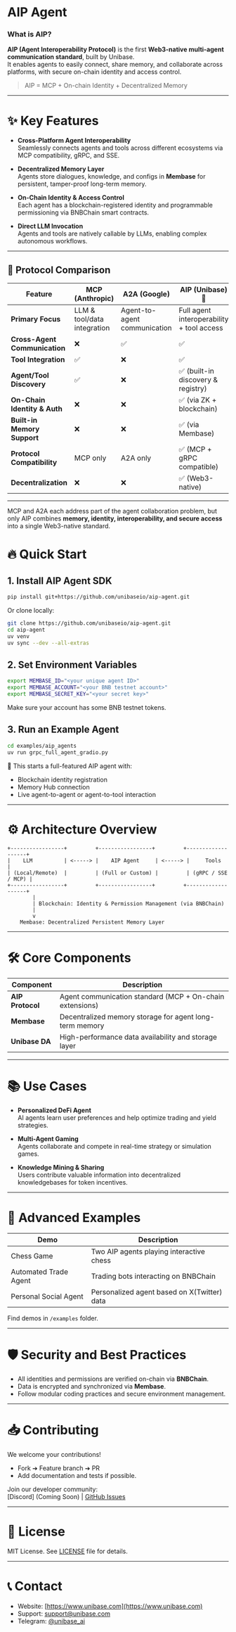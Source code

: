 # AIP Agent

### What is AIP?

**AIP (Agent Interoperability Protocol)** is the first **Web3-native multi-agent communication standard**, built by Unibase.  
It enables agents to easily connect, share memory, and collaborate across platforms, with secure on-chain identity and access control.

> AIP = MCP + On-chain Identity + Decentralized Memory

---

# ✨ Key Features

- **Cross-Platform Agent Interoperability**  
Seamlessly connects agents and tools across different ecosystems via MCP compatibility, gRPC, and SSE.

- **Decentralized Memory Layer**  
Agents store dialogues, knowledge, and configs in **Membase** for persistent, tamper-proof long-term memory.

- **On-Chain Identity & Access Control**  
Each agent has a blockchain-registered identity and programmable permissioning via BNBChain smart contracts.

- **Direct LLM Invocation**  
Agents and tools are natively callable by LLMs, enabling complex autonomous workflows.

---

## 🧩 Protocol Comparison

| Feature                            | **MCP** (Anthropic)                     | **A2A** (Google)                      | **AIP** (Unibase) 🚀 |
|------------------------------------|----------------------------------------|--------------------------------------|----------------------|
| **Primary Focus**                  | LLM & tool/data integration            | Agent-to-agent communication         | Full agent interoperability + tool access |
| **Cross-Agent Communication**      | ❌                                     | ✅                                   | ✅                               |
| **Tool Integration**               | ✅                                     | ❌                                   | ✅                               |
| **Agent/Tool Discovery**           | ✅                                     | ❌                                   | ✅ (built-in discovery & registry) |
| **On-Chain Identity & Auth**       | ❌                                     | ❌                                   | ✅ (via ZK + blockchain)         |
| **Built-in Memory Support**        | ❌                                     | ❌                                   | ✅ (via Membase)                 |
| **Protocol Compatibility**         | MCP only                               | A2A only                            | ✅ (MCP + gRPC compatible)       |
| **Decentralization**               | ❌                                     | ❌                                   | ✅ (Web3-native)                 |

---

MCP and A2A each address part of the agent collaboration problem, but only AIP combines **memory, identity, interoperability, and secure access** into a single Web3-native standard.

# 🔥 Quick Start

## 1. Install AIP Agent SDK

```bash
pip install git+https://github.com/unibaseio/aip-agent.git
```

Or clone locally:

```bash
git clone https://github.com/unibaseio/aip-agent.git
cd aip-agent
uv venv
uv sync --dev --all-extras
```

## 2. Set Environment Variables

```bash
export MEMBASE_ID="<your unique agent ID>"
export MEMBASE_ACCOUNT="<your BNB testnet account>"
export MEMBASE_SECRET_KEY="<your secret key>"
```

Make sure your account has some BNB testnet tokens.

## 3. Run an Example Agent

```bash
cd examples/aip_agents
uv run grpc_full_agent_gradio.py
```

🎯 This starts a full-featured AIP agent with:

- Blockchain identity registration
- Memory Hub connection
- Live agent-to-agent or agent-to-tool interaction

---

# ⚙️ Architecture Overview

```
+-----------------+         +-----------------+         +-------------------+
|    LLM          | <-----> |    AIP Agent     | <-----> |     Tools          |
| (Local/Remote)  |         | (Full or Custom) |         | (gRPC / SSE / MCP) |
+-----------------+         +-----------------+         +-------------------+
        |
        | Blockchain: Identity & Permission Management (via BNBChain)
        |
        v
    Membase: Decentralized Persistent Memory Layer
```

---

# 🛠️ Core Components

| Component        | Description                                              |
|------------------|-----------------------------------------------------------|
| **AIP Protocol**  | Agent communication standard (MCP + On-chain extensions) |
| **Membase**      | Decentralized memory storage for agent long-term memory   |
| **Unibase DA**   | High-performance data availability and storage layer      |

---

# 📚 Use Cases

- **Personalized DeFi Agent**  
  AI agents learn user preferences and help optimize trading and yield strategies.

- **Multi-Agent Gaming**  
  Agents collaborate and compete in real-time strategy or simulation games.

- **Knowledge Mining & Sharing**  
  Users contribute valuable information into decentralized knowledgebases for token incentives.

---

# 🚀 Advanced Examples

| Demo                  | Description                             |
|------------------------|-----------------------------------------|
| Chess Game             | Two AIP agents playing interactive chess |
| Automated Trade Agent  | Trading bots interacting on BNBChain    |
| Personal Social Agent  | Personalized agent based on X(Twitter) data |

Find demos in `/examples` folder.

---

# 🛡 Security and Best Practices

- All identities and permissions are verified on-chain via **BNBChain**.
- Data is encrypted and synchronized via **Membase**.
- Follow modular coding practices and secure environment management.

---

# 📥 Contributing

We welcome your contributions!

- Fork ➔ Feature branch ➔ PR
- Add documentation and tests if possible.

Join our developer community:  
[Discord] (Coming Soon) | [GitHub Issues](https://github.com/unibaseio/aip-agent/issues)

---

# 📜 License

MIT License. See [LICENSE](./LICENSE) file for details.

---

# 📞 Contact

- Website: [https://www.unibase.com](https://www.unibase.com)
- Support: <support@unibase.com>
- Telegram: [@unibase_ai](https://t.me/unibase_ai)
